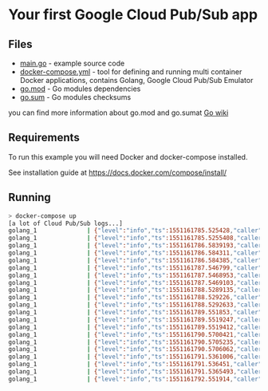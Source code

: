 # Your first Google Cloud Pub/Sub app

## Files

- [main.go](main.go) - example source code
- [docker-compose.yml](docker-compose.yml) - tool for defining and running multi container Docker applications, contains Golang, Google Cloud Pub/Sub Emulator
- [go.mod](go.mod) - Go modules dependencies
- [go.sum](go.sum) - Go modules checksums

you can find more information about go.mod and go.sumat [Go wiki](https://github.com/golang/go/wiki/Modules)

## Requirements

To run this example you will need Docker and docker-compose installed.

See installation guide at https://docs.docker.com/compose/install/

## Running

```bash
> docker-compose up
[a lot of Cloud Pub/Sub logs...]
golang_1              | {"level":"info","ts":1551161785.525428,"caller":"subee@v0.1.0/engine.go:46","msg":"Start Pub/Sub worker"}
golang_1              | {"level":"info","ts":1551161785.5255408,"caller":"subee@v0.1.0/engine.go:126","msg":"Start consume process"}
golang_1              | {"level":"info","ts":1551161786.5839193,"caller":"zap/zap_interceptor.go:55","msg":"Start consume message.","message_count":1}
golang_1              | {"level":"info","ts":1551161786.584311,"caller":"app/main.go:124","msg":"Received event","created_at":1551161786513040831}
golang_1              | {"level":"info","ts":1551161786.584385,"caller":"zap/zap_interceptor.go:62","msg":"End consume message.","message_count":1,"time":0.000357034}
golang_1              | {"level":"info","ts":1551161787.546799,"caller":"zap/zap_interceptor.go:55","msg":"Start consume message.","message_count":1}
golang_1              | {"level":"info","ts":1551161787.5468953,"caller":"app/main.go:124","msg":"Received event","created_at":1551161787512175761}
golang_1              | {"level":"info","ts":1551161787.5469103,"caller":"zap/zap_interceptor.go:62","msg":"End consume message.","message_count":1,"time":0.000029096}
golang_1              | {"level":"info","ts":1551161788.5289135,"caller":"zap/zap_interceptor.go:55","msg":"Start consume message.","message_count":1}
golang_1              | {"level":"info","ts":1551161788.529226,"caller":"app/main.go:124","msg":"Received event","created_at":1551161788510769372}
golang_1              | {"level":"info","ts":1551161788.5292633,"caller":"zap/zap_interceptor.go:62","msg":"End consume message.","message_count":1,"time":0.000262977}
golang_1              | {"level":"info","ts":1551161789.551853,"caller":"zap/zap_interceptor.go:55","msg":"Start consume message.","message_count":1}
golang_1              | {"level":"info","ts":1551161789.5519247,"caller":"app/main.go:124","msg":"Received event","created_at":1551161789512000811}
golang_1              | {"level":"info","ts":1551161789.5519412,"caller":"zap/zap_interceptor.go:62","msg":"End consume message.","message_count":1,"time":0.00003399}
golang_1              | {"level":"info","ts":1551161790.5700421,"caller":"zap/zap_interceptor.go:55","msg":"Start consume message.","message_count":1}
golang_1              | {"level":"info","ts":1551161790.5705235,"caller":"app/main.go:124","msg":"Received event","created_at":1551161790511854820}
golang_1              | {"level":"info","ts":1551161790.5706062,"caller":"zap/zap_interceptor.go:62","msg":"End consume message.","message_count":1,"time":0.000104842}
golang_1              | {"level":"info","ts":1551161791.5361006,"caller":"zap/zap_interceptor.go:55","msg":"Start consume message.","message_count":1}
golang_1              | {"level":"info","ts":1551161791.536451,"caller":"app/main.go:124","msg":"Received event","created_at":1551161791510733309}
golang_1              | {"level":"info","ts":1551161791.5365493,"caller":"zap/zap_interceptor.go:62","msg":"End consume message.","message_count":1,"time":0.000113981}
golang_1              | {"level":"info","ts":1551161792.551914,"caller":"zap/zap_interceptor.go:55","msg":"Start consume message.","message_count":1}
```
